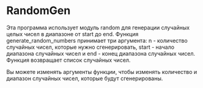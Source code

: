 # RandomGen

Эта программа использует модуль random для генерации случайных целых чисел в диапазоне от start до end. Функция generate_random_numbers принимает три аргумента: n - количество случайных чисел, которые нужно сгенерировать, start - начало диапазона случайных чисел и end - конец диапазона случайных чисел. Функция возвращает список случайных чисел.

Вы можете изменять аргументы функции, чтобы изменять количество и диапазон случайных чисел, которые будут сгенерированы.
